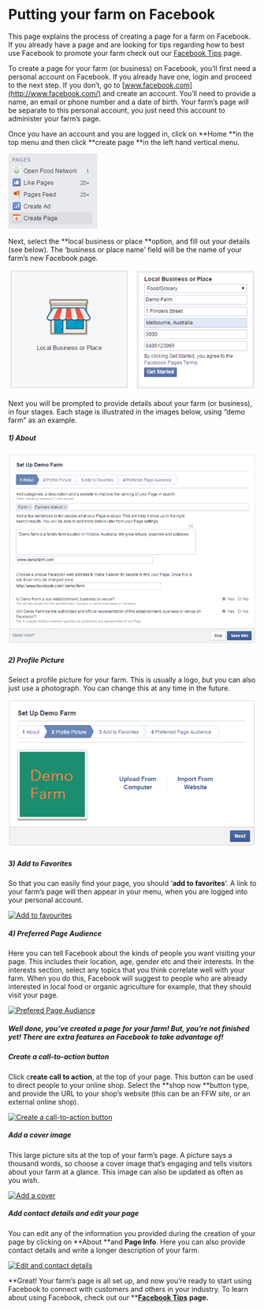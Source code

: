 # Putting your farm on Facebook

This page explains the process of creating a page for a farm on Facebook. If you already have a page and are looking for tips regarding how to best use Facebook to promote your farm check out our [Facebook Tips](/facebook-tips.md) page.

To create a page for your farm \(or business\) on Facebook, you’ll first need a personal account on Facebook. If you already have one, login and proceed to the next step. If you don’t, go to [www.facebook.com](http://www.facebook.com/) and create an account. You’ll need to provide a name, an email or phone number and a date of birth. Your farm’s page will be separate to this personal account, you just need this account to administer your farm’s page.

Once you have an account and you are logged in, click on **Home **in the top menu and then click **create page **in the left hand vertical menu.

![](/assets/55-PuttingOnFB-1-create-page_old.png)

Next, select the **local business or place **option, and fill out your details \(see below\). The ‘business or place name’ field will be the name of your farm’s new Facebook page.

![](/assets/55-PuttingOnFB-2-Local-business-or-place_old.png)

Next you will be prompted to provide details about your farm \(or business\), in four stages. Each stage is illustrated in the images below, using “demo farm” as an example.

##### 1\) About

![](/assets/55-PuttingOnFB-3-1-About_old.png)

##### 2\) Profile Picture

Select a profile picture for your farm. This is usually a logo, but you can also just use a photograph. You can change this at any time in the future.

![](/assets/55-PuttingOnFB-4-2-Profile-Picture_old.png)

##### 3\) Add to Favorites

So that you can easily find your page, you should ‘**add to favorites**‘. A link to your farm’s page will then appear in your menu, when you are logged into your personal account.

[![](https://openfoodnetwork.org/wp-content/uploads/2015/09/Add-to-favourites.png "Add to favourites")](https://openfoodnetwork.org/wp-content/uploads/2015/09/Add-to-favourites.png)

##### 4\) Preferred Page Audience

Here you can tell Facebook about the kinds of people you want visiting your page. This includes their location, age, gender etc and their interests. In the interests section, select any topics that you think correlate well with your farm. When you do this, Facebook will suggest to people who are already interested in local food or organic agriculture for example, that they should visit your page.

[![](https://openfoodnetwork.org/wp-content/uploads/2015/09/4-Prefered-Page-Audiance.png "Prefered Page Audiance")](https://openfoodnetwork.org/wp-content/uploads/2015/09/4-Prefered-Page-Audiance.png)

##### Well done, you’ve created a page for your farm! But, you’re not finished yet! There are extra features on Facebook to take advantage of!

##### Create a call-to-action button

Click c**reate call to action**, at the top of your page. This button can be used to direct people to your online shop. Select the **shop now **button type, and provide the URL to your shop’s website \(this can be an FFW site, or an external online shop\).

[![](https://openfoodnetwork.org/wp-content/uploads/2015/09/Create-a-call-to-action-button.png "Create a call-to-action button")](https://openfoodnetwork.org/wp-content/uploads/2015/09/Create-a-call-to-action-button.png)

##### **Add a cover image**

This large picture sits at the top of your farm’s page. A picture says a thousand words, so choose a cover image that’s engaging and tells visitors about your farm at a glance. This image can also be updated as often as you wish.

[![](https://openfoodnetwork.org/wp-content/uploads/2015/09/Add-a-cover.png "Add a cover")](https://openfoodnetwork.org/wp-content/uploads/2015/09/Add-a-cover.png)

##### Add contact details and edit your page

You can edit any of the information you provided during the creation of your page by clicking on **About **and **Page Info**. Here you can also provide contact details and write a longer description of your farm.

[![](https://openfoodnetwork.org/wp-content/uploads/2015/09/Edit-and-contact-details.png "Edit and contact details")](https://openfoodnetwork.org/wp-content/uploads/2015/09/Edit-and-contact-details.png)

**Great! Your farm’s page is all set up, and now you’re ready to start using Facebook to connect with customers and others in your industry. To learn about using Facebook, check out our **[**Facebook Tips**](/facebook-tips.md) **page.**

